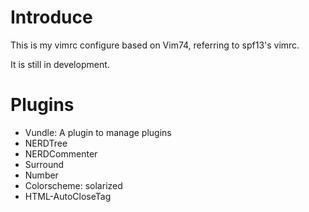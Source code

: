 # Introduce

This is my vimrc configure based on Vim74, referring to spf13's vimrc.

It is still in development.

# Plugins

* Vundle: A plugin to manage plugins
* NERDTree
* NERDCommenter
* Surround
* Number
* Colorscheme: solarized
* HTML-AutoCloseTag
